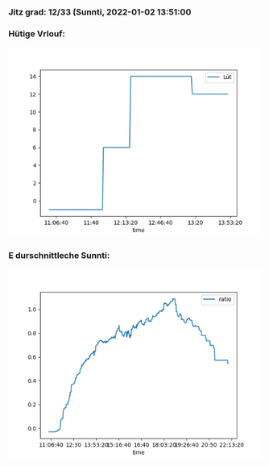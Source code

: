 ### Jitz grad: 12/33 (Sunnti, 2022-01-02 13:51:00

### Hütige Vrlouf:
![Graph](Today.png)

### E durschnittleche Sunnti:
![Graph](Sunnti.png)